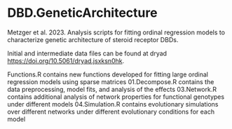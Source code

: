 # DBD.GeneticArchitecture
Metzger et al. 2023. Analysis scripts for fitting ordinal regression models to characterize genetic architecture of steroid receptor DBDs.

Initial and intermediate data files can be found at dryad https://doi.org/10.5061/dryad.jsxksn0hk.

Functions.R contains new functions developed for fitting large ordinal regression models using sparse matrices
01.Decompose.R contains the data preprocessing, model fits, and analysis of the effects
03.Network.R contains additional analysis of network properties for functional genotypes under different models
04.Simulation.R contains evolutionary simulations over different networks under different evolutionary conditions for each model
